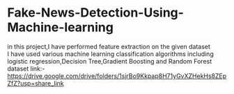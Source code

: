 # Fake-News-Detection-Using-Machine-learning
in this project,I have performed feature extraction on the given dataset<br>
I have used various machine learning classification algorithms including logistic regression,Decision Tree,Gradient Boosting and Random Forest<br>
dataset link:-<br>
https://drive.google.com/drive/folders/1sjrBo9Kkpap8H71yGvXZHekHs8ZEpZfZ?usp=share_link
